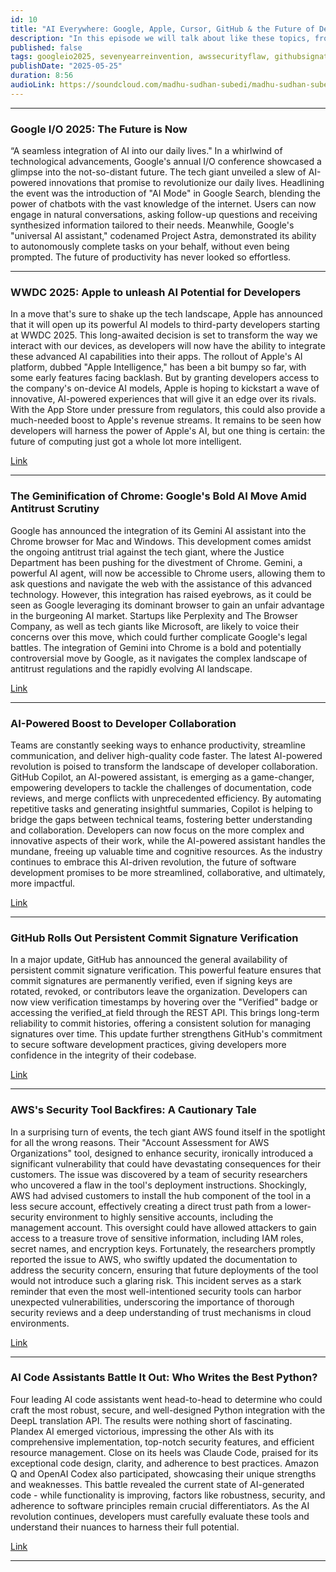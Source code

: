 ```yaml
---
id: 10
title: "AI Everywhere: Google, Apple, Cursor, GitHub & the Future of Development,  The Seven-Year Reinvention Rule, AWS Security Flaw"
description: "In this episode we will talk about like these topics, from Google and Apple’s latest AI breakthroughs to GitHub Copilot’s impact on dev teams, this episode covers the future of tech. Plus: AI coding battles, AWS's security slip-up, and why you might be a new person every 7 years."
published: false
tags: googleio2025, sevenyearreinvention, awssecurityflaw, githubsignature
publishDate: "2025-05-25"
duration: 8:56
audioLink: https://soundcloud.com/madhu-sudhan-subedi/madhu-sudhan-subedi-tech-weekly-tenth-episode
---
```


---

### **Google I/O 2025: The Future is Now**

“A seamless integration of AI into our daily lives."
In a whirlwind of technological advancements, Google's annual I/O conference showcased a glimpse into the not-so-distant future. The tech giant unveiled a slew of AI-powered innovations that promise to revolutionize our daily lives.
Headlining the event was the introduction of "AI Mode" in Google Search, blending the power of chatbots with the vast knowledge of the internet. Users can now engage in natural conversations, asking follow-up questions and receiving synthesized information tailored to their needs. Meanwhile, Google's "universal AI assistant," codenamed Project Astra, demonstrated its ability to autonomously complete tasks on your behalf, without even being prompted. The future of productivity has never looked so effortless.

---

### **WWDC 2025: Apple to unleash AI Potential for Developers**

In a move that's sure to shake up the tech landscape, Apple has announced that it will open up its powerful AI models to third-party developers starting at WWDC 2025. This long-awaited decision is set to transform the way we interact with our devices, as developers will now have the ability to integrate these advanced AI capabilities into their apps.
The rollout of Apple's AI platform, dubbed "Apple Intelligence," has been a bit bumpy so far, with some early features facing backlash. But by granting developers access to the company's on-device AI models, Apple is hoping to kickstart a wave of innovative, AI-powered experiences that will give it an edge over its rivals. With the App Store under pressure from regulators, this could also provide a much-needed boost to Apple's revenue streams. It remains to be seen how developers will harness the power of Apple's AI, but one thing is certain: the future of computing just got a whole lot more intelligent.

[Link](https://9to5mac.com/2025/05/20/apple-to-let-developers-build-with-its-own-ai-models/)

---

### **The Geminification of Chrome: Google's Bold AI Move Amid Antitrust Scrutiny**

Google has announced the integration of its Gemini AI assistant into the Chrome browser for Mac and Windows. This development comes amidst the ongoing antitrust trial against the tech giant, where the Justice Department has been pushing for the divestment of Chrome.
Gemini, a powerful AI agent, will now be accessible to Chrome users, allowing them to ask questions and navigate the web with the assistance of this advanced technology. However, this integration has raised eyebrows, as it could be seen as Google leveraging its dominant browser to gain an unfair advantage in the burgeoning AI market. Startups like Perplexity and The Browser Company, as well as tech giants like Microsoft, are likely to voice their concerns over this move, which could further complicate Google's legal battles.
The integration of Gemini into Chrome is a bold and potentially controversial move by Google, as it navigates the complex landscape of antitrust regulations and the rapidly evolving AI landscape.

[Link](https://spyglass.org/chrome-gemini/)

---

### **AI-Powered Boost to Developer Collaboration**

Teams are constantly seeking ways to enhance productivity, streamline communication, and deliver high-quality code faster. The latest AI-powered revolution is poised to transform the landscape of developer collaboration.
GitHub Copilot, an AI-powered assistant, is emerging as a game-changer, empowering developers to tackle the challenges of documentation, code reviews, and merge conflicts with unprecedented efficiency. By automating repetitive tasks and generating insightful summaries, Copilot is helping to bridge the gaps between technical teams, fostering better understanding and collaboration. Developers can now focus on the more complex and innovative aspects of their work, while the AI-powered assistant handles the mundane, freeing up valuable time and cognitive resources. As the industry continues to embrace this AI-driven revolution, the future of software development promises to be more streamlined, collaborative, and ultimately, more impactful.

[Link](https://github.blog/ai-and-ml/github-copilot/the-ai-powered-devops-revolution-redefining-developer-collaboration/)

---

### **GitHub Rolls Out Persistent Commit Signature Verification**

In a major update, GitHub has announced the general availability of persistent commit signature verification. This powerful feature ensures that commit signatures are permanently verified, even if signing keys are rotated, revoked, or contributors leave the organization. Developers can now view verification timestamps by hovering over the "Verified" badge or accessing the verified_at field through the REST API. This brings long-term reliability to commit histories, offering a consistent solution for managing signatures over time.
This update further strengthens GitHub's commitment to secure software development practices, giving developers more confidence in the integrity of their codebase.

[Link](https://github.blog/changelog/2024-12-10-persistent-commit-signature-verification-is-generally-available/)

---

### **AWS's Security Tool Backfires: A Cautionary Tale**

In a surprising turn of events, the tech giant AWS found itself in the spotlight for all the wrong reasons. Their "Account Assessment for AWS Organizations" tool, designed to enhance security, ironically introduced a significant vulnerability that could have devastating consequences for their customers.
The issue was discovered by a team of security researchers who uncovered a flaw in the tool's deployment instructions. Shockingly, AWS had advised customers to install the hub component of the tool in a less secure account, effectively creating a direct trust path from a lower-security environment to highly sensitive accounts, including the management account. This oversight could have allowed attackers to gain access to a treasure trove of sensitive information, including IAM roles, secret names, and encryption keys. Fortunately, the researchers promptly reported the issue to AWS, who swiftly updated the documentation to address the security concern, ensuring that future deployments of the tool would not introduce such a glaring risk. This incident serves as a stark reminder that even the most well-intentioned security tools can harbor unexpected vulnerabilities, underscoring the importance of thorough security reviews and a deep understanding of trust mechanisms in cloud environments.

[Link](https://www.token.security/blog/aws-built-a-security-tool-it-introduced-a-security-risk)

---

### **AI Code Assistants Battle It Out: Who Writes the Best Python?**

Four leading AI code assistants went head-to-head to determine who could craft the most robust, secure, and well-designed Python integration with the DeepL translation API. The results were nothing short of fascinating.
Plandex AI emerged victorious, impressing the other AIs with its comprehensive implementation, top-notch security features, and efficient resource management. Close on its heels was Claude Code, praised for its exceptional code design, clarity, and adherence to best practices. Amazon Q and OpenAI Codex also participated, showcasing their unique strengths and weaknesses. This battle revealed the current state of AI-generated code - while functionality is improving, factors like robustness, security, and adherence to software principles remain crucial differentiators. As the AI revolution continues, developers must carefully evaluate these tools and understand their nuances to harness their full potential.

[Link](https://medium.com/@wjleon/battle-of-the-ai-code-assistants-who-writes-the-best-python-integration-code-f78e09a5554c)

---
